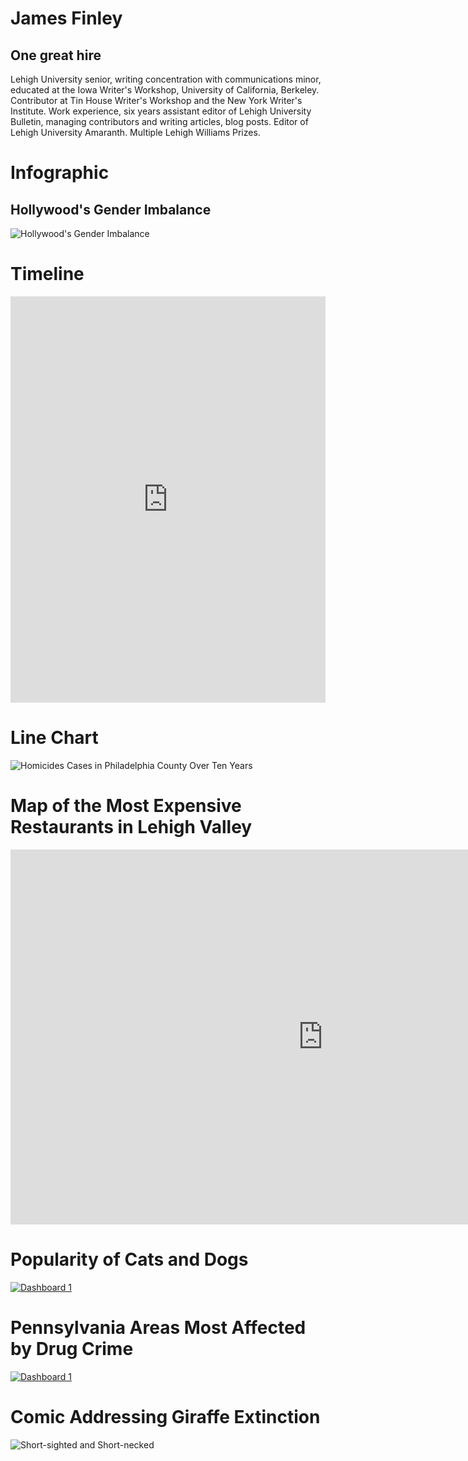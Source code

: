 # James Finley
## One great hire
Lehigh University senior, writing concentration with communications minor, educated at the Iowa Writer's Workshop, University of California, Berkeley. Contributor at Tin House Writer's Workshop and the New York Writer's Institute. Work experience, six years assistant editor of Lehigh University Bulletin, managing contributors and writing articles, blog posts. Editor of Lehigh University Amaranth. Multiple Lehigh Williams Prizes. 

# Infographic
## Hollywood's Gender Imbalance
![Hollywood's Gender Imbalance](https://github.com/jamesmfinley/jamesmfinley.github.io/blob/master/infographic.png?raw=true)

# Timeline
<iframe src='https://cdn.knightlab.com/libs/timeline3/latest/embed/index.html?source=10I3kkQ0b_HDgSiWZU_gEKN9etQUNtOyPsnSWmtrE3Ro&font=Default&lang=en&initial_zoom=2&height=650' width='100%' height='650' webkitallowfullscreen mozallowfullscreen allowfullscreen frameborder='0'></iframe>

# Line Chart
![Homicides Cases in Philadelphia County Over Ten Years](https://github.com/jamesmfinley/jamesmfinley.github.io/blob/master/Line%20Chart%20Revised.png?raw=true)

# Map of the Most Expensive Restaurants in Lehigh Valley

<iframe width="1000" height="600" scrolling="no" frameborder="no" src="https://fusiontables.google.com/embedviz?q=select+col0+from+17GXybK8gK1ZlzugsHcM9oxkArXhWRSXWv8uzFnWH&amp;viz=MAP&amp;h=false&amp;lat=40.633233728303715&amp;lng=-75.34436834453118&amp;t=1&amp;z=10&amp;l=col0&amp;y=2&amp;tmplt=2&amp;hml=ONE_COL_LAT_LNG"></iframe>

# Popularity of Cats and Dogs
<md>
<div class='tableauPlaceholder' id='viz1492631053706' style='position: relative'><noscript><a href='#'><img alt='Dashboard 1 ' src='https:&#47;&#47;public.tableau.com&#47;static&#47;images&#47;Po&#47;PopularityofCatsandDogs&#47;Dashboard1&#47;1_rss.png' style='border: none' /></a></noscript><object class='tableauViz'  style='display:none;'><param name='host_url' value='https%3A%2F%2Fpublic.tableau.com%2F' /> <param name='site_root' value='' /><param name='name' value='PopularityofCatsandDogs&#47;Dashboard1' /><param name='tabs' value='no' /><param name='toolbar' value='yes' /><param name='static_image' value='https:&#47;&#47;public.tableau.com&#47;static&#47;images&#47;Po&#47;PopularityofCatsandDogs&#47;Dashboard1&#47;1.png' /> <param name='animate_transition' value='yes' /><param name='display_static_image' value='yes' /><param name='display_spinner' value='yes' /><param name='display_overlay' value='yes' /><param name='display_count' value='yes' /></object></div>                <script type='text/javascript'>                    var divElement = document.getElementById('viz1492631053706');                    var vizElement = divElement.getElementsByTagName('object')[0];                    vizElement.style.width='100%';vizElement.style.height=(divElement.offsetWidth*0.75)+'px';                    var scriptElement = document.createElement('script');                    scriptElement.src = 'https://public.tableau.com/javascripts/api/viz_v1.js';                    vizElement.parentNode.insertBefore(scriptElement, vizElement);                </script>
</md>

# Pennsylvania Areas Most Affected by Drug Crime

<md>
<div class='tableauPlaceholder' id='viz1494016897214' style='position: relative'><noscript><a href='#'><img alt='Dashboard 1 ' src='https:&#47;&#47;public.tableau.com&#47;static&#47;images&#47;Dr&#47;DrugSalesInPennsylvania&#47;Dashboard1&#47;1_rss.png' style='border: none' /></a></noscript><object class='tableauViz'  style='display:none;'><param name='host_url' value='https%3A%2F%2Fpublic.tableau.com%2F' /> <param name='site_root' value='' /><param name='name' value='DrugSalesInPennsylvania&#47;Dashboard1' /><param name='tabs' value='no' /><param name='toolbar' value='yes' /><param name='static_image' value='https:&#47;&#47;public.tableau.com&#47;static&#47;images&#47;Dr&#47;DrugSalesInPennsylvania&#47;Dashboard1&#47;1.png' /> <param name='animate_transition' value='yes' /><param name='display_static_image' value='yes' /><param name='display_spinner' value='yes' /><param name='display_overlay' value='yes' /><param name='display_count' value='yes' /></object></div>                <script type='text/javascript'>                    var divElement = document.getElementById('viz1494016897214');                    var vizElement = divElement.getElementsByTagName('object')[0];                    vizElement.style.width='1424px';vizElement.style.height='1429px';                    var scriptElement = document.createElement('script');                    scriptElement.src = 'https://public.tableau.com/javascripts/api/viz_v1.js';                    vizElement.parentNode.insertBefore(scriptElement, vizElement);                </script>
</md>

# Comic Addressing Giraffe Extinction

![Short-sighted and Short-necked](https://github.com/jamesmfinley/jamesmfinley.github.io/blob/master/Screen%20Shot%202017-05-03%20at%202.36.48%20PM.png?raw=true)
